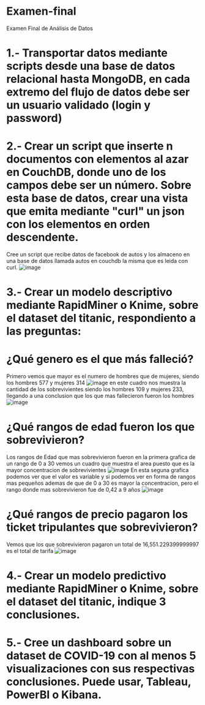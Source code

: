 # Examen-final
Examen Final de Análisis de Datos

# 1.- Transportar datos mediante scripts desde una base de datos relacional hasta MongoDB, en cada extremo del flujo de datos debe ser un usuario validado (login y password) 



# 2.- Crear un script que inserte n documentos con elementos al azar en CouchDB, donde uno de los campos debe ser un número. Sobre esta base de datos, crear una vista que emita mediante "curl" un json con los elementos en orden descendente.
  
  Cree un script que recibe datos de facebook de autos y los almaceno en una base de datos llamada autos en couchdb la misma que es leida con curl.
  ![image](https://user-images.githubusercontent.com/66236038/135545504-f85db329-d091-4558-a95e-cc6ee706ac9c.png)



# 3.- Crear un modelo descriptivo mediante RapidMiner o Knime, sobre el dataset del titanic, respondiento a las preguntas:

# ¿Qué genero es el que más falleció?

Primero vemos que mayor es el numero de hombres que de mujeres, siendo los hombres 577 y mujeres 314
![image](https://user-images.githubusercontent.com/66236038/135546859-2caa71bc-a965-43e5-82d9-40ae4c316a79.png)
en este cuadro nos muestra la cantidad de los sobrevivientes siendo los hombres 109 y mujeres 233, llegando a una conclusion que los que mas fallecieron fueron los hombres
![image](https://user-images.githubusercontent.com/66236038/135547059-7473bad6-6f09-4c34-abf0-b32a42b18258.png)

# ¿Qué rangos de edad fueron los que sobrevivieron?

Los rangos de Edad que mas sobrevivieron fueron en la primera grafica de un rango de 0 a 30 vemos un cuadro que muestra el area puesto que es la mayor concentracion de sobrevivientes
![image](https://user-images.githubusercontent.com/66236038/135546248-6e9fdf22-79f6-4203-9546-8309af7d5db8.png)
En esta seguna grafica podemos ver que el valor es variable y si podemos ver en forma de rangos mas pequeños ademas de que de 0 a 30 es mayor la concentracion, pero el rango donde mas sobrevivieron fue de 0,42 a 9 años
![image](https://user-images.githubusercontent.com/66236038/135546411-c48d2976-b2ea-43ab-9719-9b89f7470bf9.png)

# ¿Qué rangos de precio pagaron los ticket tripulantes que sobrevivieron?
Vemos que los que sobrevivieron pagaron un total de 16,551.229399999997 es el total de tarifa
![image](https://user-images.githubusercontent.com/66236038/135547992-cb9582f9-5cf3-475f-8a1a-69d8341d8611.png)


# 4.- Crear un modelo predictivo mediante RapidMiner o Knime, sobre el dataset del titanic, indique 3 conclusiones.


# 5.- Cree un dashboard sobre un dataset de COVID-19 con al menos 5 visualizaciones con sus respectivas conclusiones. Puede usar, Tableau, PowerBI o Kibana.

